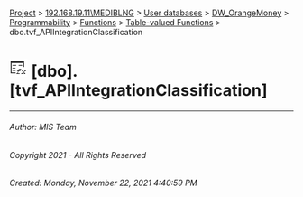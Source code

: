 #### 

[Project](../../../../../../index.md) > [192.168.19.11\\MEDIBLNG](../../../../../index.md) > [User databases](../../../../index.md) > [DW_OrangeMoney](../../../index.md) > [Programmability](../../index.md) > [Functions](../index.md) > [Table-valued Functions](Table-valued_Functions.md) > dbo.tvf_APIIntegrationClassification

# ![Table-valued Functions](../../../../../../Images/Function_Table32.png) [dbo].[tvf_APIIntegrationClassification]

---

###### Author:  MIS Team

###### Copyright 2021 - All Rights Reserved

###### Created: Monday, November 22, 2021 4:40:59 PM

